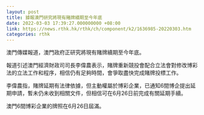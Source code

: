 ```yaml
---
layout: post
title: 據報澳門研究將現有賭牌續期至今年底
date: 2022-03-03 17:39:27.000000000 +08:00
link: https://news.rthk.hk/rthk/ch/component/k2/1636985-20220303.htm
categories: rthk
---
```


澳門傳媒報道，澳門政府正研究將現有賭牌續期至今年底。

報道引述澳門經濟財政司司長李偉農表示，賭牌重新競投會配合立法會對修改博彩法的立法工作和程序，相信仍有足夠時間，會爭取盡快完成賭牌投標工作。

李偉農指，賭牌延期有法律依據，但主動權屬於博彩企業，已通知6間博企提出延期申請，暫未仍未收到相關文件，但相信可在6月26日前完成有關延期手續。

澳門6間博彩企業的牌照在6月26日屆滿。
